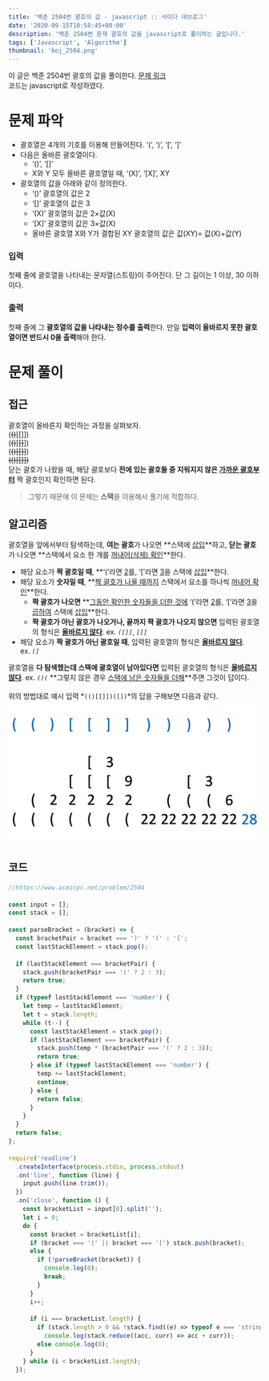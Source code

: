 ```yaml
---
title: '백준 2504번 괄호의 값 - javascript :: 사이다 데브로그'
date: '2020-09-15T10:58:45+00:00'
description: '백준 2504번 문제 괄호의 값을 javascript로 풀이하는 글입니다.'
tags: ['Javascript', 'Algorithm']
thumbnail: 'boj_2504.png'
---
```


이 글은 백준 2504번 괄호의 값을 풀이한다. [문제 링크](https://www.acmicpc.net/problem/2504)<br>
코드는 javascript로 작성하였다.

# 문제 파악

- 괄호열은 4개의 기호를 이용해 만들어진다. ‘(’, ‘)’, ‘[’, ‘]’
- 다음은 올바른 괄호열이다.
  - ‘()’, ‘[]’
  - X와 Y 모두 올바른 괄호열일 때, ‘(X)’, ‘[X]’, XY
- 괄호열의 값을 아래와 같이 정의한다.
  - ‘()’ 괄호열의 값은 2
  - ‘[]’ 괄호열의 값은 3
  - ‘(X)’ 괄호열의 값은 2×값(X)
  - ‘[X]’ 괄호열의 값은 3×값(X)
  - 올바른 괄호열 X와 Y가 결합된 XY 괄호열의 값은 값(XY)= 값(X)+값(Y)

### 입력

첫째 줄에 괄호열을 나타내는 문자열(스트링)이 주어진다. 단 그 길이는 1 이상, 30 이하이다.

### 출력

첫째 줄에 그 **괄호열의 값을 나타내는 정수를 출력**한다. 만일 **입력이 올바르지 못한 괄호열이면 반드시 0을 출력**해야 한다.<br>

# 문제 풀이

## 접근

괄호열이 올바른지 확인하는 과정을 살펴보자.<br>
(~~()~~[[]])<br>
(~~()~~[~~[]~~])<br>
(~~()[[]]~~)<br>
~~(()[[]])~~<br>
닫는 괄호가 나왔을 때, 해당 괄호보다 **전에 있는 괄호들 중 지워지지 않은 <u>가까운 괄호부터</u>** 짝 괄호인지 확인하면 된다.

> 그렇기 때문에 이 문제는 **스택**을 이용해서 풀기에 적합하다.

## 알고리즘

괄호열을 앞에서부터 탐색하는데, **여는 괄호**가 나오면 **스택에 <u>삽입</u>**하고, **닫는 괄호**가 나오면 **스택에서 요소 한 개를 <u>꺼내어(삭제) 확인</u>**한다.

- 해당 요소가 **짝 괄호일 때**, **‘(’라면 <u>2</u>를, ‘[’라면 <u>3</u>을 스택에 <u>삽입</u>**한다.
- 해당 요소가 **숫자일 때**, **<u>짝 괄호가 나올 때까지</u> 스택에서 요소를 하나씩 <u>꺼내어 확인</u>**한다.
  - **짝 괄호가 나오면** **<u>그동안 확인한 숫자들을 더한 것에</u> ‘(’라면 <u>2</u>를, ‘[’라면 <u>3</u>을 <u>곱하여</u> 스택에 <u>삽입</u>**한다.
  - **짝 괄호가 아닌 괄호가 나오거나, 끝까지 짝 괄호가 나오지 않으면** 입력된 괄호열의 형식은 **<u>올바르지 않다</u>**. ex. _`([]]`_, _`[]]`_
- 해당 요소가 **짝 괄호가 아닌 괄호일 때**, 입력된 괄호열의 형식은 **<u>올바르지 않다</u>**.<br> ex. _`(]`_

괄호열을 **다 탐색했는데 스택에 괄호열이 남아있다면** 입력된 괄호열의 형식은 **<u>올바르지 않다</u>**. ex. _`()(`_
**그렇지 않은 경우 <u>스택에 남은 숫자들을 더해</u>**주면 그것이 답이다.<br><br>
위의 방법대로 예시 입력 *`(()[[]])([])`*의 답을 구해보면 다음과 같다.
![이미지](boj_2504_0.png)

## 코드

```javascript
//https://www.acmicpc.net/problem/2504

const input = [];
const stack = [];

const parseBracket = (bracket) => {
  const bracketPair = bracket === ')' ? '(' : '[';
  const lastStackElement = stack.pop();

  if (lastStackElement === bracketPair) {
    stack.push(bracketPair === '(' ? 2 : 3);
    return true;
  }
  if (typeof lastStackElement === 'number') {
    let temp = lastStackElement;
    let t = stack.length;
    while (t--) {
      const lastStackElement = stack.pop();
      if (lastStackElement === bracketPair) {
        stack.push(temp * (bracketPair === '(' ? 2 : 3));
        return true;
      } else if (typeof lastStackElement === 'number') {
        temp += lastStackElement;
        continue;
      } else {
        return false;
      }
    }
  }
  return false;
};

require('readline')
  .createInterface(process.stdin, process.stdout)
  .on('line', function (line) {
    input.push(line.trim());
  })
  .on('close', function () {
    const bracketList = input[0].split('');
    let i = 0;
    do {
      const bracket = bracketList[i];
      if (bracket === '(' || bracket === '[') stack.push(bracket);
      else {
        if (!parseBracket(bracket)) {
          console.log(0);
          break;
        }
      }
      i++;

      if (i === bracketList.length) {
        if (stack.length > 0 && !stack.find((e) => typeof e === 'string'))
          console.log(stack.reduce((acc, curr) => acc + curr));
        else console.log(0);
      }
    } while (i < bracketList.length);
  });
```
